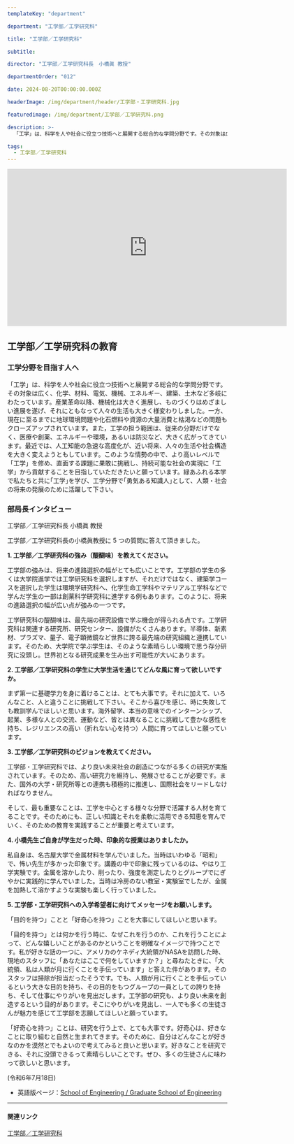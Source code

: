 ```yaml
---
templateKey: "department"

department: "工学部／工学研究科"

title: "工学部／工学研究科"

subtitle:

director: "工学部／工学研究科長　小橋眞 教授"

departmentOrder: "012"

date: 2024-08-20T00:00:00.000Z

headerImage: /img/department/header/工学部・工学研究科.jpg

featuredimage: /img/department/工学部／工学研究科.png

description: >-
  「工学」は、科学を人や社会に役立つ技術へと展開する総合的な学問分野です。その対象は広く、化学、材料、電気、機械、エネルギー、建築、土木など多岐にわたっています。産業革命以降、機械化は大きく進展し、ものづくりはめざましい進展を遂げ、それにともなって人々の生活も大きく様変わりしました。一方、現在に至るまでに地球環境問題や化石燃料や資源の大量消費と枯渇などの問題もクローズアップされています。また，工学の担う範囲は、従来の分野だけでなく、医療や創薬、エネルギーや環境，あるいは防災など、大きく広がってきています。最近では、人工知能の急速な高度化が、近い将来、人々の生活や社会構造を大きく変えようともしています。このような情勢の中で、より高いレベルで「工学」を修め、直面する課題に果敢に挑戦し、持続可能な社会の実現に「工学」から貢献することを目指していただきたいと願っています。緑あふれる本学で私たちと共に｢工学｣を学び、工学分野で｢勇気ある知識人｣として、人類・社会の将来の発展のために活躍して下さい。

tags:
  - 工学部／工学研究科
---
```


<iframe width="640" height="360" src="https://www.youtube.com/embed/dMRccGQWMQ4?si=bD3lYLhQzKf2af4A" frameborder="0" allow="accelerometer; autoplay; clipboard-write; encrypted-media; gyroscope; picture-in-picture" allowfullscreen></iframe>

## 工学部／工学研究科の教育

### 工学分野を目指す人へ

「工学」は、科学を人や社会に役立つ技術へと展開する総合的な学問分野です。その対象は広く、化学、材料、電気、機械、エネルギー、建築、土木など多岐にわたっています。産業革命以降、機械化は大きく進展し、ものづくりはめざましい進展を遂げ、それにともなって人々の生活も大きく様変わりしました。一方、現在に至るまでに地球環境問題や化石燃料や資源の大量消費と枯渇などの問題もクローズアップされています。また，工学の担う範囲は、従来の分野だけでなく、医療や創薬、エネルギーや環境，あるいは防災など、大きく広がってきています。最近では、人工知能の急速な高度化が、近い将来、人々の生活や社会構造を大きく変えようともしています。このような情勢の中で、より高いレベルで「工学」を修め、直面する課題に果敢に挑戦し、持続可能な社会の実現に「工学」から貢献することを目指していただきたいと願っています。緑あふれる本学で私たちと共に｢工学｣を学び、工学分野で｢勇気ある知識人｣として、人類・社会の将来の発展のために活躍して下さい。

### 部局長インタビュー

工学部／工学研究科長
小橋眞 教授

工学部／工学研究科長の小橋眞教授に 5 つの質問に答えて頂きました。

**1. 工学部／工学研究科の強み（醍醐味）を教えてください。**

工学部の強みは、将来の進路選択の幅がとても広いことです。工学部の学生の多くは大学院進学では工学研究科を選択しますが、それだけではなく、建築学コースを選択した学生は環境学研究科へ、化学生命工学科やマテリアル工学科などで学んだ学生の一部は創薬科学研究科に進学する例もあります。このように、将来の進路選択の幅が広い点が強みの一つです。   

工学研究科の醍醐味は、最先端の研究設備で学ぶ機会が得られる点です。工学研究科は関連する研究所、研究センター、設備がたくさんあります。半導体、新素材、プラズマ、量子、電子顕微鏡など世界に誇る最先端の研究組織と連携しています。そのため、大学院で学ぶ学生は、そのような素晴らしい環境で思う存分研究に没頭し。世界初となる研究成果を生み出す可能性が大いにあります。 

**2. 工学部／工学研究科の学生に大学生活を通じてどんな風に育って欲しいですか。**

まず第一に基礎学力を身に着けることは、とても大事です。それに加えて、いろんなこと、人と違うことに挑戦して下さい。そこから喜びを感じ、時に失敗しても教訓学んでほしいと思います。海外留学、本当の意味でのインターンシップ、起業、多様な人との交流、運動など、皆とは異なることに挑戦して豊かな感性を持ち、レジリエンスの高い（折れない心を持つ）人間に育ってほしいと願っています。 

**3. 工学部／工学研究科のビジョンを教えてください。**

工学部・工学研究科では、より良い未来社会の創造につながる多くの研究が実施されています。そのため、高い研究力を維持し、発展させることが必要です。また、国外の大学・研究所等との連携も積極的に推進し、国際社会をリードしなければなりません。   

そして、最も重要なことは、工学を中心とする様々な分野で活躍する人材を育てることです。そのためにも、正しい知識とそれを柔軟に活用できる知恵を育んでいく、そのための教育を実践することが重要と考えています。 

**4. 小橋先生ご自身が学生だった時、印象的な授業はありましたか。**

私自身は、名古屋大学で金属材料を学んでいました。当時はいわゆる「昭和」で、怖い先生が多かった印象です。講義の中で印象に残っているのは、やはり工学実験です。金属を溶かしたり、削ったり、強度を測定したりとグループでにぎやかに実践的に学んでいました。当時は冷房のない教室・実験室でしたが、金属を加熱して溶かすような実験も楽しく行っていました。 

**5. 工学部・工学研究科への入学希望者に向けてメッセージをお願いします。**

「目的を持つ」ことと「好奇心を持つ」ことを大事にしてほしいと思います。 

「目的を持つ」とは何かを行う時に、なぜこれを行うのか、これを行うことによって、どんな嬉しいことがあるのかということを明確なイメージで持つことです。私が好きな話の一つに、アメリカのケネディ大統領がNASAを訪問した時、現地のスタッフに「あなたはここで何をしていますか？」と尋ねたときに、「大統領、私は人類が月に行くことを手伝っています」と答えた件があります。そのスタッフは掃除が担当だったそうです。でも、人類が月に行くことを手伝っているという大きな目的を持ち、その目的をもつグループの一員としての誇りを持ち、そして仕事にやりがいを見出だします。工学部の研究も、より良い未来を創造するという目的があります。そこにやりがいを見出し、一人でも多くの生徒さんが魅力を感じて工学部を志願してほしいと願っています。 

「好奇心を持つ」ことは、研究を行う上で、とても大事です。好奇心は、好きなことに取り組むと自然と生まれてきます。そのために、自分はどんなことが好きなのかを漠然とでもよいので考えてみると良いと思います。好きなことを研究できる、それに没頭できるって素晴らしいことです。ぜひ、多くの生徒さんに味わって欲しいと思います。 

(令和6年7月18日)

- 英語版ページ：[School of Engineering / Graduate School of Engineering](https://ocw.nagoya-u.jp/en/department/School_of_Engineering%EF%BC%8FGraduate_School_of_Engineering/)

---

#### 関連リンク

[工学部／工学研究科](http://www.engg.nagoya-u.ac.jp/)
